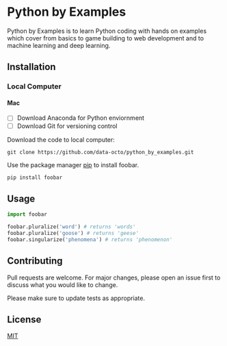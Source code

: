 # Python by Examples

Python by Examples is to learn Python coding with hands on examples which cover from basics to game building to web development and to machine learning and deep learning. 

## Installation

### Local Computer

#### Mac 

- [ ] Download Anaconda for Python enviornment
- [ ] Download Git for versioning control

Download the code to local computer:

```
git clone https://github.com/data-octo/python_by_examples.git
```

Use the package manager [pip](https://pip.pypa.io/en/stable/) to install foobar.

```bash
pip install foobar
```

## Usage

```python
import foobar

foobar.pluralize('word') # returns 'words'
foobar.pluralize('goose') # returns 'geese'
foobar.singularize('phenomena') # returns 'phenomenon'
```

## Contributing
Pull requests are welcome. For major changes, please open an issue first to discuss what you would like to change.

Please make sure to update tests as appropriate.

## License
[MIT](https://choosealicense.com/licenses/mit/)